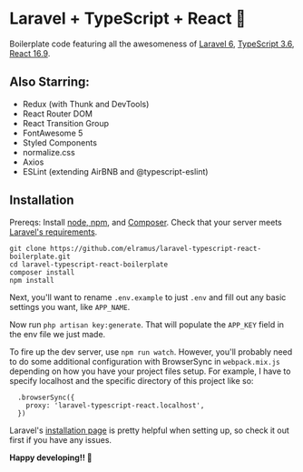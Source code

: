 # Laravel + TypeScript + React 🚜
Boilerplate code featuring all the awesomeness of [Laravel 6](https://github.com/laravel/laravel), [TypeScript 3.6](https://github.com/Microsoft/TypeScript), [React 16.9](https://github.com/facebook/react).

## Also Starring:
- Redux (with Thunk and DevTools)
- React Router DOM
- React Transition Group
- FontAwesome 5
- Styled Components
- normalize.css
- Axios
- ESLint (extending AirBNB and @typescript-eslint)

## Installation
Prereqs: Install [node, npm](https://nodejs.org/en/), and [Composer](https://getcomposer.org/). Check that your server meets [Laravel's requirements](https://laravel.com/docs/).

`git clone https://github.com/elramus/laravel-typescript-react-boilerplate.git`\
`cd laravel-typescript-react-boilerplate`\
`composer install`\
`npm install`

Next, you'll want to rename `.env.example` to just `.env` and fill out any basic settings you want, like `APP_NAME`.

Now run `php artisan key:generate`. That will populate the `APP_KEY` field in the env file we just made.

To fire up the dev server, use `npm run watch`. However, you'll probably need to do some additional configuration with BrowserSync in `webpack.mix.js` depending on how you have your project files setup. For example, I have to specify localhost and the specific directory of this project like so:
```
  .browserSync({
    proxy: 'laravel-typescript-react.localhost',
  })
```

Laravel's [installation page](https://laravel.com/docs/5.8/installation) is pretty helpful when setting up, so check it out first if you have any issues.

<strong>Happy developing!! 🚜</strong>
